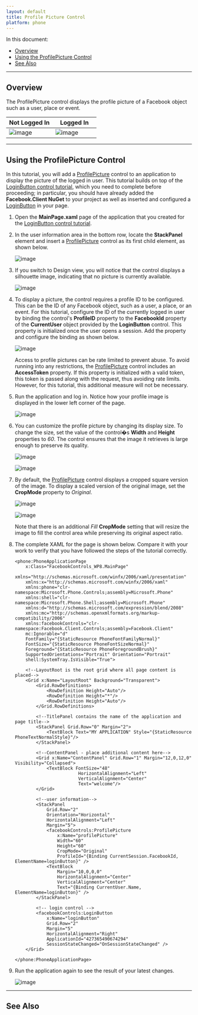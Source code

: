 ```yaml
---
layout: default
title: Profile Picture Control
platform: phone
---
```


In this document:

* [Overview](#1)
* [Using the ProfilePicture Control](#2)
* [See Also](#3)

---

## Overview

The ProfilePicture control displays the profile picture of a Facebook object such as a user, place or event.

|Not Logged In|&nbsp;&nbsp;&nbsp;Logged In&nbsp;&nbsp;&nbsp;|
|--------|--------|
|![image](images/image12.png)|![image](images/image13.png)|

---

## Using the ProfilePicture Control

In this tutorial, you will add a [ProfilePicture](/docs/reference/client/Client.Controls.ProfilePicture.html) control to an application to display the picture of the logged in user. This tutorial builds on top of the [LoginButton control tutorial](/docs/phone/controls/login-ui-control/), which you need to complete before proceeding; in particular, you should have already added the **Facebook.Client NuGet** to your project as well as inserted and configured a [LoginButton](/docs/reference/client/Client.Controls.LoginButton.html) in your page.

1.	Open the **MainPage.xaml** page of the application that you created for the [LoginButton control tutorial](/docs/phone/controls/login-ui-control/). 

1.	In the user information area in the bottom row, locate the **StackPanel** element and insert a [ProfilePicture](/docs/reference/client/Client.Controls.ProfilePicture.html) control as its first child element, as shown below.
 
	![image](images/image14.png)

1.	If you switch to Design view, you will notice that the control displays a silhouette image, indicating that no picture is currently available. 
 
	![image](images/image15.png)

1.	To display a picture, the control requires a profile ID to be configured. This can be the ID of any Facebook object, such as a user, a place, or an event. For this tutorial, configure the ID of the currently logged in user by binding the control's **ProfileID** property to the **FacebookId** property of the **CurrentUser** object provided by the **LoginButton** control. This property is initialized once the user opens a session. Add the property and configure the binding as shown below.
 
	![image](images/image16.png)

	Access to profile pictures can be rate limited to prevent abuse. To avoid running into any restrictions, the [ProfilePicture](/docs/reference/client/Client.Controls.ProfilePicture.html) control includes an **AccessToken** property. If this property is initialized with a valid token, this token is passed along with the request, thus avoiding rate limits. However, for this tutorial, this additional measure will not be necessary.

1.	Run the application and log in. Notice how your profile image is displayed in the lower left corner of the page.
 
	![image](images/image17.png)

1.	You can customize the profile picture by changing its display size.  To change the size, set the value of the control�s **Width** and **Height** properties to _60_. The control ensures that the image it retrieves is large enough to preserve its quality.
 
	![image](images/image18.png)

	![image](images/image19.png)

1.	By default, the [ProfilePicture](/docs/reference/client/Client.Controls.ProfilePicture.html) control displays a cropped square version of the image. To display a scaled version of the original image, set the **CropMode** property to _Original_.
 
	![image](images/image20.png)
	
	![image](images/image21.png)

	Note that there is an additional _Fill_ **CropMode** setting that will resize the image to fill the control area while preserving its original aspect ratio.

1.	The complete XAML for the page is shown below. Compare it with your work to verify that you have followed the steps of the tutorial correctly.

        <phone:PhoneApplicationPage
            x:Class="FacebookControls_WP8.MainPage"
            xmlns="http://schemas.microsoft.com/winfx/2006/xaml/presentation"
            xmlns:x="http://schemas.microsoft.com/winfx/2006/xaml"
            xmlns:phone="clr-namespace:Microsoft.Phone.Controls;assembly=Microsoft.Phone"
            xmlns:shell="clr-namespace:Microsoft.Phone.Shell;assembly=Microsoft.Phone"
            xmlns:d="http://schemas.microsoft.com/expression/blend/2008"
            xmlns:mc="http://schemas.openxmlformats.org/markup-compatibility/2006"
            xmlns:facebookControls="clr-namespace:Facebook.Client.Controls;assembly=Facebook.Client"
            mc:Ignorable="d"
            FontFamily="{StaticResource PhoneFontFamilyNormal}"
            FontSize="{StaticResource PhoneFontSizeNormal}"
            Foreground="{StaticResource PhoneForegroundBrush}"
            SupportedOrientations="Portrait" Orientation="Portrait"
            shell:SystemTray.IsVisible="True">

            <!--LayoutRoot is the root grid where all page content is placed-->
            <Grid x:Name="LayoutRoot" Background="Transparent">
                <Grid.RowDefinitions>
                    <RowDefinition Height="Auto"/>
                    <RowDefinition Height="*"/>
                    <RowDefinition Height="Auto"/>
                </Grid.RowDefinitions>

                <!--TitlePanel contains the name of the application and page title-->
                <StackPanel Grid.Row="0" Margin="2">
                    <TextBlock Text="MY APPLICATION" Style="{StaticResource PhoneTextNormalStyle}"/>
                </StackPanel>

                <!--ContentPanel - place additional content here-->
                <Grid x:Name="ContentPanel" Grid.Row="1" Margin="12,0,12,0" Visibility="Collapsed">
                    <TextBlock FontSize="48" 
						        HorizontalAlignment="Left" 
						        VerticalAlignment="Center" 
						        Text="welcome"/>
                </Grid>

                <!--user information-->
                <StackPanel 
                    Grid.Row="2" 
                    Orientation="Horizontal" 
                    HorizontalAlignment="Left" 
                    Margin="5">
                    <facebookControls:ProfilePicture 
                        x:Name="profilePicture"
                        Width="60"
                        Height="60" 
                        CropMode="Original" 
                        ProfileId="{Binding CurrentSession.FacebookId, ElementName=loginButton}" />
                    <TextBlock 
                        Margin="10,0,0,0"
                        HorizontalAlignment="Center"
                        VerticalAlignment="Center" 
                        Text="{Binding CurrentUser.Name, ElementName=loginButton}" />
                </StackPanel>

                <!-- login control -->
                <facebookControls:LoginButton 
                    x:Name="loginButton" 
                    Grid.Row="2" 
                    Margin="5"
                    HorizontalAlignment="Right" 
                    ApplicationId="427365490674294" 
                    SessionStateChanged="OnSessionStateChanged" />
            </Grid>

        </phone:PhoneApplicationPage>

1.	Run the application again to see the result of your latest changes.

	![image](images/image22.png) 

---

## See Also
